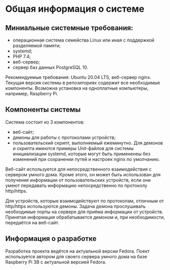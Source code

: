 # Общая информация о системе

## Миниальные системные требования:
- операционная система семейства Linux или иная с поддержкой разделяемой памяти;
- systemd;
- PHP 7.4;
- веб-сервер;
- сервер баз данных PostgreSQL 10.

Рекомендуемые требования: Ubuntu 20.04 LTS, веб-сервер nginx. Текущая версия системы в репозиториях содержит все необходимые компоненты. Возможна установка на одноплатные компьютеры, например, Raspberry Pi.

## Компоненты системы
Система состоит из 3 компонентов:
- веб-сайт;
- демоны для работы с протоколами устройств;
- пользовательский скрипт, выполняемый ежеминутно.
Для демонов и скрипта имеются примеры Unit-файлов для системы инициализации systemd, которые могут быть примененеы без изменений при сохранении путей и настроек nginx по умолчанию.

Веб-сайт используется для непосредственного взаимодействия с сервером умного дома. Кроме этого, он может быть использован для получения информации от пользовательских устройств, если они умеют передавать информацию непосредственно по протоколу http/https.

Для устройств, которые взаимодействуют по протоколам, отличным от http/https используются демоны. Задача демона прослушивать необходимые порты на сервере для приёма информации от устройств. Принятая информация обрабатывается демоном и, при необходимости, передаётся на веб-сайт.

## Информация о разработке
Разработка проекта ведётся на актуальной версии Fedora. Поект используется автором для своего сервера умного дома на базе Raspberry Pi 3B с актуальной версией Fedora.